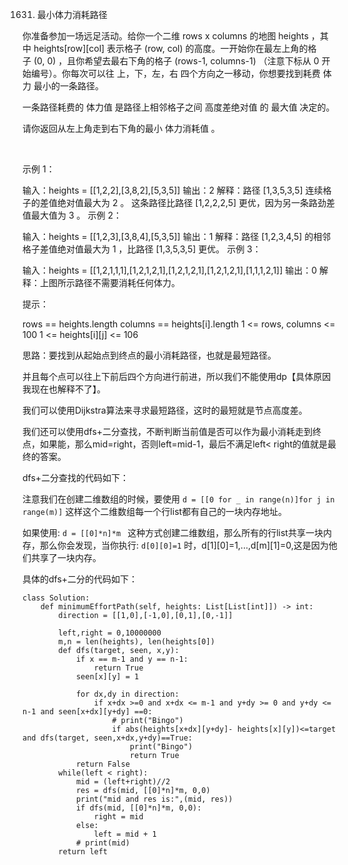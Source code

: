 1631. 最小体力消耗路径

你准备参加一场远足活动。给你一个二维 rows x columns 的地图 heights ，其中 heights[row][col] 表示格子 (row, col) 的高度。一开始你在最左上角的格子 (0, 0) ，且你希望去最右下角的格子 (rows-1, columns-1) （注意下标从 0 开始编号）。你每次可以往 上，下，左，右 四个方向之一移动，你想要找到耗费 体力 最小的一条路径。

一条路径耗费的 体力值 是路径上相邻格子之间 高度差绝对值 的 最大值 决定的。

请你返回从左上角走到右下角的最小 体力消耗值 。

 

示例 1：



输入：heights = [[1,2,2],[3,8,2],[5,3,5]]
输出：2
解释：路径 [1,3,5,3,5] 连续格子的差值绝对值最大为 2 。
这条路径比路径 [1,2,2,2,5] 更优，因为另一条路劲差值最大值为 3 。
示例 2：



输入：heights = [[1,2,3],[3,8,4],[5,3,5]]
输出：1
解释：路径 [1,2,3,4,5] 的相邻格子差值绝对值最大为 1 ，比路径 [1,3,5,3,5] 更优。
示例 3：


输入：heights = [[1,2,1,1,1],[1,2,1,2,1],[1,2,1,2,1],[1,2,1,2,1],[1,1,1,2,1]]
输出：0
解释：上图所示路径不需要消耗任何体力。
 

提示：

rows == heights.length
columns == heights[i].length
1 <= rows, columns <= 100
1 <= heights[i][j] <= 106

思路：要找到从起始点到终点的最小消耗路径，也就是最短路径。

并且每个点可以往上下前后四个方向进行前进，所以我们不能使用dp【具体原因我现在也解释不了】。

我们可以使用Dijkstra算法来寻求最短路径，这时的最短就是节点高度差。

我们还可以使用dfs+二分查找，不断判断当前值是否可以作为最小消耗走到终点，如果能，那么mid=right，否则left=mid-1，最后不满足left< right的值就是最终的答案。

dfs+二分查找的代码如下：

注意我们在创建二维数组的时候，要使用
```d = [[0 for _ in range(n)]for j in range(m)]```
这样这个二维数组每一个行list都有自己的一块内存地址。

如果使用:
```d = [[0]*n]*m ```
这种方式创建二维数组，那么所有的行list共享一块内存，那么你会发现，当你执行:
```d[0][0]=1```
时，d[1][0]=1,...,d[m][1]=0,这是因为他们共享了一块内存。

具体的dfs+二分的代码如下：
```
class Solution:
    def minimumEffortPath(self, heights: List[List[int]]) -> int:
        direction = [[1,0],[-1,0],[0,1],[0,-1]]

        left,right = 0,10000000
        m,n = len(heights), len(heights[0])
        def dfs(target, seen, x,y):
            if x == m-1 and y == n-1:
                return True
            seen[x][y] = 1

            for dx,dy in direction:
                if x+dx >=0 and x+dx <= m-1 and y+dy >= 0 and y+dy <=  n-1 and seen[x+dx][y+dy] ==0:    
                    # print("Bingo")
                    if abs(heights[x+dx][y+dy]- heights[x][y])<=target  and dfs(target, seen,x+dx,y+dy)==True:
                        print("Bingo")
                        return True
            return False
        while(left < right):
            mid = (left+right)//2
            res = dfs(mid, [[0]*n]*m, 0,0)
            print("mid and res is:",(mid, res))
            if dfs(mid, [[0]*n]*m, 0,0):
                right = mid
            else:
                left = mid + 1
            # print(mid)
        return left


```

